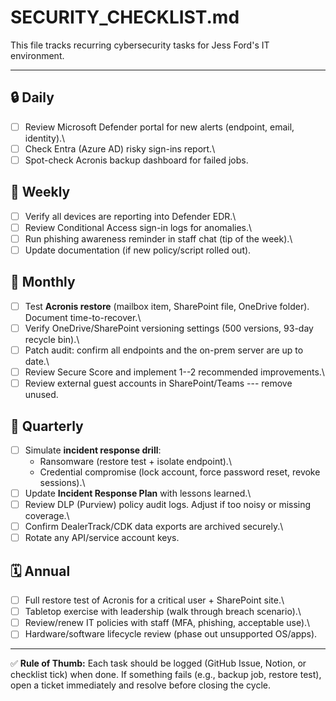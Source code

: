 # SECURITY_CHECKLIST.md

This file tracks recurring cybersecurity tasks for Jess Ford's IT
environment.

------------------------------------------------------------------------

## 🔒 Daily

-   [ ] Review Microsoft Defender portal for new alerts (endpoint,
    email, identity).\
-   [ ] Check Entra (Azure AD) risky sign-ins report.\
-   [ ] Spot-check Acronis backup dashboard for failed jobs.

## 📅 Weekly

-   [ ] Verify all devices are reporting into Defender EDR.\
-   [ ] Review Conditional Access sign-in logs for anomalies.\
-   [ ] Run phishing awareness reminder in staff chat (tip of the
    week).\
-   [ ] Update documentation (if new policy/script rolled out).

## 📆 Monthly

-   [ ] Test **Acronis restore** (mailbox item, SharePoint file,
    OneDrive folder). Document time-to-recover.\
-   [ ] Verify OneDrive/SharePoint versioning settings (500 versions,
    93-day recycle bin).\
-   [ ] Patch audit: confirm all endpoints and the on-prem server are up
    to date.\
-   [ ] Review Secure Score and implement 1--2 recommended
    improvements.\
-   [ ] Review external guest accounts in SharePoint/Teams --- remove
    unused.

## 📆 Quarterly

-   [ ] Simulate **incident response drill**:
    -   Ransomware (restore test + isolate endpoint).\
    -   Credential compromise (lock account, force password reset,
        revoke sessions).\
-   [ ] Update **Incident Response Plan** with lessons learned.\
-   [ ] Review DLP (Purview) policy audit logs. Adjust if too noisy or
    missing coverage.\
-   [ ] Confirm DealerTrack/CDK data exports are archived securely.\
-   [ ] Rotate any API/service account keys.

## 🗓️ Annual

-   [ ] Full restore test of Acronis for a critical user + SharePoint
    site.\
-   [ ] Tabletop exercise with leadership (walk through breach
    scenario).\
-   [ ] Review/renew IT policies with staff (MFA, phishing, acceptable
    use).\
-   [ ] Hardware/software lifecycle review (phase out unsupported
    OS/apps).

------------------------------------------------------------------------

✅ **Rule of Thumb:** Each task should be logged (GitHub Issue, Notion,
or checklist tick) when done. If something fails (e.g., backup job,
restore test), open a ticket immediately and resolve before closing the
cycle.
